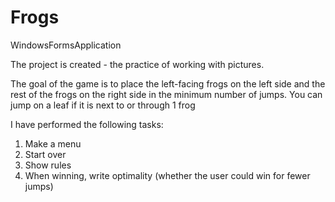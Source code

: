 # Frogs
WindowsFormsApplication

The project is created - the practice of working with pictures.

The goal of the game is to place the left-facing frogs on the left side and the rest of the frogs on the right side in the minimum number of jumps.
You can jump on a leaf if it is next to or through 1 frog
 
 I have performed the following tasks:
1) Make a menu
2) Start over
3) Show rules
4) When winning, write optimality (whether the user could win for fewer jumps)
